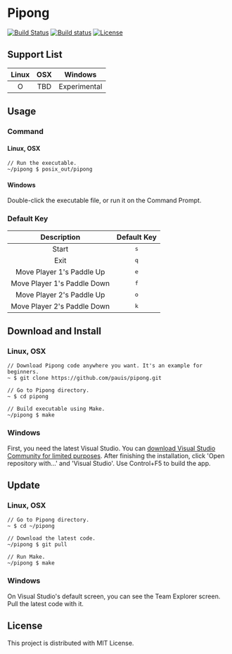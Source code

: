# Pipong
[![Build Status](https://travis-ci.org/pauis/pipong.svg?branch=master)](https://travis-ci.org/pauis/pipong)
[![Build status](https://ci.appveyor.com/api/projects/status/tke2o0tkxd350wqw/branch/master?svg=true)](https://ci.appveyor.com/project/pauis/pipong/branch/master)
[![License](https://img.shields.io/badge/License-MIT-blue.svg)](https://opensource.org/licenses/MIT)

## Support List
| Linux | OSX | Windows |
|:-:|:-:|:-:|
| O | TBD | Experimental |

## Usage
### Command
#### Linux, OSX
```
// Run the executable.
~/pipong $ posix_out/pipong
```

#### Windows
Double-click the executable file, or run it on the Command Prompt.

### Default Key
| Description | Default Key |
|:-:|:-:|
| Start | <kbd>s</kbd> |
| Exit | <kbd>q</kbd> |
| Move Player 1's Paddle Up | <kbd>e</kbd> |
| Move Player 1's Paddle Down | <kbd>f</kbd> |
| Move Player 2's Paddle Up | <kbd>o</kbd> |
| Move Player 2's Paddle Down | <kbd>k</kbd> |

## Download and Install
### Linux, OSX
```
// Download Pipong code anywhere you want. It's an example for beginners.
~ $ git clone https://github.com/pauis/pipong.git

// Go to Pipong directory.
~ $ cd pipong

// Build executable using Make.
~/pipong $ make
```

### Windows
First, you need the latest Visual Studio. You can [download Visual Studio Community for limited purposes](https://www.visualstudio.com/).
After finishing the installation, click 'Open repository with...' and 'Visual Studio'.
Use Control+F5 to build the app.

## Update
### Linux, OSX
```
// Go to Pipong directory.
~ $ cd ~/pipong

// Download the latest code.
~/pipong $ git pull

// Run Make.
~/pipong $ make
```

### Windows
On Visual Studio's default screen, you can see the Team Explorer screen. Pull the latest code with it.

## License
This project is distributed with MIT License.
